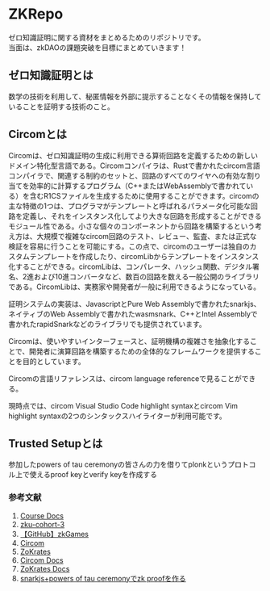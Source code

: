 # ZKRepo
ゼロ知識証明に関する資材をまとめるためのリポジトリです。  
当面は、zkDAOの課題突破を目標にまとめていきます！

## ゼロ知識証明とは

数学の技術を利用して、秘匿情報を外部に提示することなくその情報を保持していることを証明する技術のこと。

## Circomとは

Circomは、ゼロ知識証明の生成に利用できる算術回路を定義するための新しいドメイン特化型言語である。Circomコンパイラは、Rustで書かれたcircom言語コンパイラで、関連する制約のセットと、回路のすべてのワイヤへの有効な割り当てを効率的に計算するプログラム（C++またはWebAssemblyで書かれている）を含むR1CSファイルを生成するために使用することができます。circomの主な特徴の1つは、プログラマがテンプレートと呼ばれるパラメータ化可能な回路を定義し、それをインスタンス化してより大きな回路を形成することができるモジュール性である。小さな個々のコンポーネントから回路を構築するという考え方は、大規模で複雑なcircom回路のテスト、レビュー、監査、または正式な検証を容易に行うことを可能にする。この点で、circomのユーザーは独自のカスタムテンプレートを作成したり、circomLibからテンプレートをインスタンス化することができる。circomLibは、コンパレータ、ハッシュ関数、デジタル署名、2進および10進コンバータなど、数百の回路を数える一般公開のライブラリである。CircomLibは、実務家や開発者が一般に利用できるようになっている。

証明システムの実装は、JavascriptとPure Web Assemblyで書かれたsnarkjs、ネイティブのWeb Assemblyで書かれたwasmsnark、C++とIntel Assemblyで書かれたrapidSnarkなどのライブラリでも提供されています。

Circomは、使いやすいインターフェースと、証明機構の複雑さを抽象化することで、開発者に演算回路を構築するための全体的なフレームワークを提供することを目的としています。

Circomの言語リファレンスは、circom language referenceで見ることができる。

現時点では、circom Visual Studio Code highlight syntaxとcircom Vim highlight syntaxの2つのシンタックスハイライターが利用可能です。

## Trusted Setupとは
参加したpowers of tau ceremonyの皆さんの力を借りてplonkというプロトコル上で使えるproof keyとverify keyを作成する

### 参考文献
1. [Course Docs](https://zku.gnomio.com/course/view.php?id=8)
2. [zku-cohort-3](https://github.com/zku-cohort-3)
3. [【GitHub】zkGames](https://github.com/vplasencia/zkGames)
4. [Circom](https://github.com/iden3/circom)
5. [ZoKrates](https://github.com/Zokrates/ZoKrates)
6. [Circom Docs](https://docs.circom.io/getting-started/installation/)
7. [ZoKrates Docs](https://zokrates.github.io/)
8. [snarkjs+powers of tau ceremonyでzk proofを作る](https://scrapbox.io/bitpickers/snarkjs+powers_of_tau_ceremony%E3%81%A7zk_proof%E3%82%92%E4%BD%9C%E3%82%8B)
